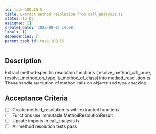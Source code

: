 ```yaml
---
id: task-100.15.5
title: Extract method resolution from call_analysis.ts
status: To Do
assignee: []
created_date: '2025-08-05 14:08'
labels: []
dependencies: []
parent_task_id: task-100.15
---
```


## Description

Extract method-specific resolution functions (resolve_method_call_pure, resolve_method_on_type, is_method_of_class) into method_resolution.ts. These handle resolution of method calls on objects and type checking.

## Acceptance Criteria

- [ ] Create method_resolution.ts with extracted functions
- [ ] Functions use immutable MethodResolutionResult
- [ ] Update imports in call_analysis.ts
- [ ] All method resolution tests pass
